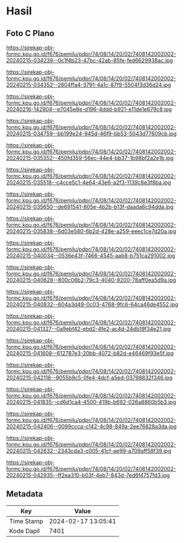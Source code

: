# Hasil

## Foto C Plano

https://sirekap-obj-formc.kpu.go.id/f676/pemilu/pdpr/74/08/14/20/02/7408142002002-20240215-034239--0c1f4b23-47bc-42ab-85fe-fed6629938ac.jpg

https://sirekap-obj-formc.kpu.go.id/f676/pemilu/pdpr/74/08/14/20/02/7408142002002-20240215-034352--2804ffa4-3791-4a1c-87f9-5504f3d36d24.jpg

https://sirekap-obj-formc.kpu.go.id/f676/pemilu/pdpr/74/08/14/20/02/7408142002002-20240216-142904--e7045e8e-d196-4ddd-b921-e11de1e679c8.jpg

https://sirekap-obj-formc.kpu.go.id/f676/pemilu/pdpr/74/08/14/20/02/7408142002002-20240215-034759--bb199e24-945d-46f9-bb53-5043d77609cb.jpg

https://sirekap-obj-formc.kpu.go.id/f676/pemilu/pdpr/74/08/14/20/02/7408142002002-20240215-035352--450fd359-56ec-44e4-bb37-1b98bf2a2e1b.jpg

https://sirekap-obj-formc.kpu.go.id/f676/pemilu/pdpr/74/08/14/20/02/7408142002002-20240215-035518--c4cce5c1-4e64-43e6-a2f3-1139c8e3f8ba.jpg

https://sirekap-obj-formc.kpu.go.id/f676/pemilu/pdpr/74/08/14/20/02/7408142002002-20240215-035650--de691541-805e-4b2b-b13f-daada6c94dda.jpg

https://sirekap-obj-formc.kpu.go.id/f676/pemilu/pdpr/74/08/14/20/02/7408142002002-20240215-035838--6d03e580-6b2d-428e-a259-eeec1ce7d20a.jpg

https://sirekap-obj-formc.kpu.go.id/f676/pemilu/pdpr/74/08/14/20/02/7408142002002-20240215-040034--0536e43f-7466-4545-aab8-b751ca291002.jpg

https://sirekap-obj-formc.kpu.go.id/f676/pemilu/pdpr/74/08/14/20/02/7408142002002-20240215-040628--800c06b2-79c3-4040-9200-78aff0ea5d9a.jpg

https://sirekap-obj-formc.kpu.go.id/f676/pemilu/pdpr/74/08/14/20/02/7408142002002-20240215-040832--604a3d49-0c03-4768-9fc6-64ca46de4552.jpg

https://sirekap-obj-formc.kpu.go.id/f676/pemilu/pdpr/74/08/14/20/02/7408142002002-20240215-041327--0a9ebf42-ebd2-4fe2-ac4d-24db19f34e21.jpg

https://sirekap-obj-formc.kpu.go.id/f676/pemilu/pdpr/74/08/14/20/02/7408142002002-20240215-041608--612787e3-20bb-4072-b82d-e46469f93e5f.jpg

https://sirekap-obj-formc.kpu.go.id/f676/pemilu/pdpr/74/08/14/20/02/7408142002002-20240215-042118--9055b9c5-0fe4-4dcf-a5ed-03798832f346.jpg

https://sirekap-obj-formc.kpu.go.id/f676/pemilu/pdpr/74/08/14/20/02/7408142002002-20240215-041835--cd6d1ca4-4500-419b-b692-026a8860b5b3.jpg

https://sirekap-obj-formc.kpu.go.id/f676/pemilu/pdpr/74/08/14/20/02/7408142002002-20240215-042406--0099ccca-c142-4c98-849a-2ee76828a3da.jpg

https://sirekap-obj-formc.kpu.go.id/f676/pemilu/pdpr/74/08/14/20/02/7408142002002-20240215-042632--2343cda3-c005-41cf-ae99-a709aff58f39.jpg

https://sirekap-obj-formc.kpu.go.id/f676/pemilu/pdpr/74/08/14/20/02/7408142002002-20240215-042935--ff2ea310-b03f-4eb7-843d-7ed6f4757fd3.jpg


## Metadata

| Key        | Value               |
| ---------- | ------------------- |
| Time Stamp | 2024-02-17 13:05:41 |
| Kode Dapil | 7401                |




